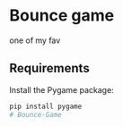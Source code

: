 # Bounce game
 one of my fav

## Requirements

Install the Pygame package:

```bash
pip install pygame
#   B o u n c e - G a m e  
 